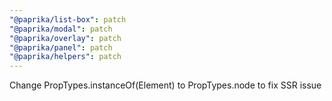 ```yaml
---
"@paprika/list-box": patch
"@paprika/modal": patch
"@paprika/overlay": patch
"@paprika/panel": patch
"@paprika/helpers": patch
---
```


Change PropTypes.instanceOf(Element) to PropTypes.node to fix SSR issue
